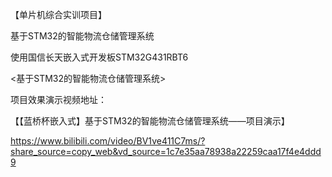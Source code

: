 【单片机综合实训项目】

基于STM32的智能物流仓储管理系统

使用国信长天嵌入式开发板STM32G431RBT6

<基于STM32的智能物流仓储管理系统>

项目效果演示视频地址：

【【蓝桥杯嵌入式】基于STM32的智能物流仓储管理系统——项目演示】 

https://www.bilibili.com/video/BV1ve411C7ms/?share_source=copy_web&vd_source=1c7e35aa78938a22259caa17f4e4ddd9
